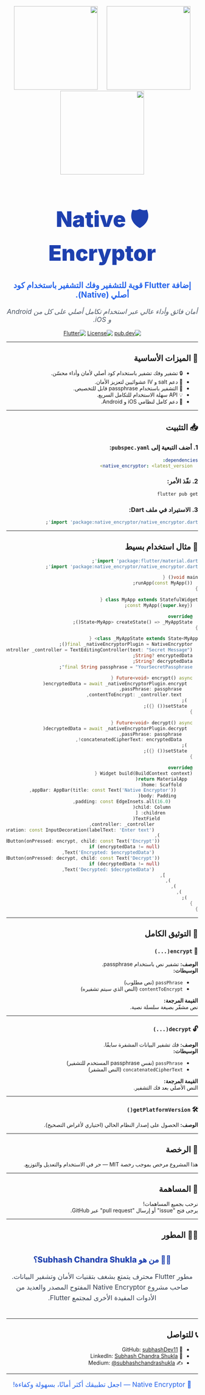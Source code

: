 
<div dir="rtl" align="right">

<p align="center">
  <img src="https://github.com/user-attachments/assets/6eb6429e-85b9-42b9-ae37-d762cf6858be" width="220" style="margin: 0 10px;"/>
  <img src="https://github.com/user-attachments/assets/2d0c52fd-6d4e-4fb2-8340-e9e0d446abee" width="220" style="margin: 0 10px;"/>
  <img src="https://github.com/user-attachments/assets/284629df-88c2-4f10-bbbd-e87c8418eab3" width="220" style="margin: 0 10px;"/>
</p>

<h1 align="center" style="font-weight: 900; font-size: 3.5rem; color: #1E40AF;">🛡️ Native Encryptor</h1>

<p align="center" style="font-size: 1.3rem; font-weight: 700; color: #2563EB;">
  إضافة Flutter قوية للتشفير وفك التشفير باستخدام كود أصلي (Native).
</p>

<p align="center" style="font-style: italic; font-size: 1.1rem; color: #4B5563;">
  أمان فائق وأداء عالي عبر استخدام تكامل أصلي على كل من Android و iOS.
</p>

<p align="center">
  <a href="https://pub.dev/packages/native_encryptor"><img src="https://img.shields.io/pub/v/native_encryptor.svg?label=pub.dev&color=blue&logo=dart" alt="pub.dev"/></a>
  <a href="#"><img src="https://img.shields.io/badge/license-MIT-green.svg" alt="License"/></a>
  <a href="#"><img src="https://img.shields.io/badge/platform-flutter-02569B?logo=flutter" alt="Flutter"/></a>
</p>

---

## 🚀 الميزات الأساسية

- 🔒 تشفير وفك تشفير باستخدام كود أصلي لأمان وأداء محسّن.
- 🧂 دعم salt و IV عشوائيين لتعزيز الأمان.
- 🔑 التشفير باستخدام passphrase قابل للتخصيص.
- 💡 API سهلة الاستخدام للتكامل السريع.
- 🤝 دعم كامل لنظامي iOS و Android.

---

## 📥 التثبيت

### 1. أضف التبعية إلى `pubspec.yaml`:

```yaml
dependencies:
  native_encryptor: <latest_version>
```

### 2. نفّذ الأمر:

```bash
flutter pub get
```

### 3. الاستيراد في ملف Dart:

```dart
import 'package:native_encryptor/native_encryptor.dart';
```

---

## 🧪 مثال استخدام بسيط

```dart
import 'package:flutter/material.dart';
import 'package:native_encryptor/native_encryptor.dart';

void main() {
  runApp(const MyApp());
}

class MyApp extends StatefulWidget {
  const MyApp({super.key});

  @override
  State<MyApp> createState() => _MyAppState();
}

class _MyAppState extends State<MyApp> {
  final _nativeEncryptorPlugin = NativeEncryptor();
  final TextEditingController _controller = TextEditingController(text: "Secret Message");
  String? encryptedData;
  String? decryptedData;
  final String passphrase = "YourSecretPassphrase";

  Future<void> encrypt() async {
    encryptedData = await _nativeEncryptorPlugin.encrypt(
      passPhrase: passphrase,
      contentToEncrypt: _controller.text,
    );
    setState(() {});
  }

  Future<void> decrypt() async {
    decryptedData = await _nativeEncryptorPlugin.decrypt(
      passPhrase: passphrase,
      concatenatedCipherText: encryptedData!,
    );
    setState(() {});
  }

  @override
  Widget build(BuildContext context) {
    return MaterialApp(
      home: Scaffold(
        appBar: AppBar(title: const Text('Native Encryptor')),
        body: Padding(
          padding: const EdgeInsets.all(16.0),
          child: Column(
            children: [
              TextField(
                controller: _controller,
                decoration: const InputDecoration(labelText: 'Enter text'),
              ),
              ElevatedButton(onPressed: encrypt, child: const Text('Encrypt')),
              if (encryptedData != null)
                Text('Encrypted: $encryptedData'),
              ElevatedButton(onPressed: decrypt, child: const Text('Decrypt')),
              if (decryptedData != null)
                Text('Decrypted: $decryptedData'),
            ],
          ),
        ),
      ),
    );
  }
}
```

---

## 📘 التوثيق الكامل

### 🔐 `encrypt(...)`
**الوصف:** تشفير نص باستخدام passphrase.  
**الوسيطات:**
- `passPhrase` (نص مطلوب)
- `contentToEncrypt` (النص الذي سيتم تشفيره)

**القيمة المرجعة:**  
نص مشفّر بصيغة سلسلة نصية.

---

### 🔓 `decrypt(...)`
**الوصف:** فك تشفير البيانات المشفرة سابقًا.  
**الوسيطات:**
- `passPhrase` (نفس passphrase المستخدم للتشفير)
- `concatenatedCipherText` (النص المشفر)

**القيمة المرجعة:**  
النص الأصلي بعد فك التشفير.

---

### 🛠️ `getPlatformVersion()`
**الوصف:** الحصول على إصدار النظام الحالي (اختياري لأغراض التصحيح).

---

## 🧾 الرخصة

هذا المشروع مرخص بموجب رخصة MIT — حر في الاستخدام والتعديل والتوزيع.

---

## 🤝 المساهمة

نرحب بجميع المساهمات!  
يرجى فتح "issue" أو إرسال "pull request" عبر GitHub.

---

## 👨‍💻 المطور

<div align="center" style="margin: 40px 0;">
  <h2 style="margin-top: 10px; font-weight: 800; color: #1E40AF;">👨‍💻 من هو Subhash Chandra Shukla؟</h2>
  <p style="max-width: 500px; color: #374151; font-size: 1.1rem; line-height: 1.6;">
    مطور Flutter محترف يتمتع بشغف بتقنيات الأمان وتشفير البيانات. صاحب مشروع Native Encryptor المفتوح المصدر والعديد من الأدوات المفيدة الأخرى لمجتمع Flutter.
  </p>
</div>

---

## 📞 للتواصل

- 🧠 GitHub: [subhashDev11](https://github.com/subhashDev11)
- 💼 LinkedIn: [Subhash Chandra Shukla](https://www.linkedin.com/in/subhashcs/)
- ✍️ Medium: [@subhashchandrashukla](https://medium.com/@subhashchandrashukla)

---

<p align="center" style="font-size: 1.1rem; color: #2563EB;">
  🔐 Native Encryptor — اجعل تطبيقك أكثر أمانًا، بسهولة وكفاءة!
</p>

</div>
